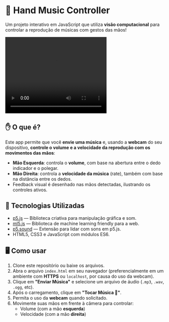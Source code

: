 # 🎵 Hand Music Controller

Um projeto interativo em JavaScript que utiliza **visão computacional** para controlar a reprodução de músicas com gestos das mãos!


<video src="./assets/play.mp4" width="320" height="240" controls></video>

## ✋ O que é?

Este app permite que você **envie uma música** e, usando a **webcam** do seu dispositivo, **controle o volume e a velocidade da reprodução com os movimentos das mãos**:

- **Mão Esquerda**: controla o **volume**, com base na abertura entre o dedo indicador e o polegar.
- **Mão Direita**: controla a **velocidade da música** (rate), também com base na distância entre os dedos.
- Feedback visual é desenhado nas mãos detectadas, ilustrando os controles ativos.

## 🧠 Tecnologias Utilizadas

- [p5.js](https://p5js.org/) — Biblioteca criativa para manipulação gráfica e som.
- [ml5.js](https://ml5js.org/) — Biblioteca de machine learning friendly para a web.
- [p5.sound](https://p5js.org/reference/#/libraries/p5.sound) — Extensão para lidar com sons em p5.js.
- HTML5, CSS3 e JavaScript com módulos ES6.

## 🖥️ Como usar

1. Clone este repositório ou baixe os arquivos.
2. Abra o arquivo `index.html` em seu navegador (preferencialmente em um ambiente com **HTTPS** ou `localhost`, por causa do uso da webcam).
3. Clique em **"Enviar Música"** e selecione um arquivo de áudio (`.mp3`, `.wav`, `.ogg`, etc).
4. Após o carregamento, clique em **"Tocar Música 🎵"**.
5. Permita o uso da **webcam** quando solicitado.
6. Movimente suas mãos em frente à câmera para controlar:
   - Volume (com a mão **esquerda**)
   - Velocidade (com a mão **direita**)

